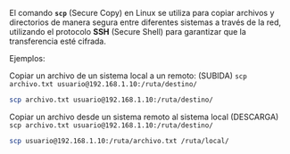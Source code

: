 El comando **`scp`** (Secure Copy) en Linux se utiliza para copiar archivos y directorios de manera segura entre diferentes sistemas a través de la red, utilizando el protocolo **SSH** (Secure Shell) para garantizar que la transferencia esté cifrada.

Ejemplos:

 Copiar un archivo de un sistema local a un remoto: (SUBIDA)
   `scp archivo.txt usuario@192.168.1.10:/ruta/destino/`


```sh fold:" Copiar un archivo de un sistema local a un remoto"
scp archivo.txt usuario@192.168.1.10:/ruta/destino/
```
 
 
 Copiar un archivo desde un sistema remoto al sistema local (DESCARGA)
`scp archivo.txt usuario@192.168.1.10:/ruta/destino/`

```sh fold:"Copiar un archivo desde un sistema remoto al sistema local"
scp usuario@192.168.1.10:/ruta/archivo.txt /ruta/local/
```